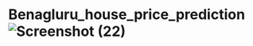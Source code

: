 # Benagluru_house_price_prediction![Screenshot (22)](https://user-images.githubusercontent.com/108793964/194309503-6732a74d-9a63-49c0-b80b-4bea68dcdfa0.png)
